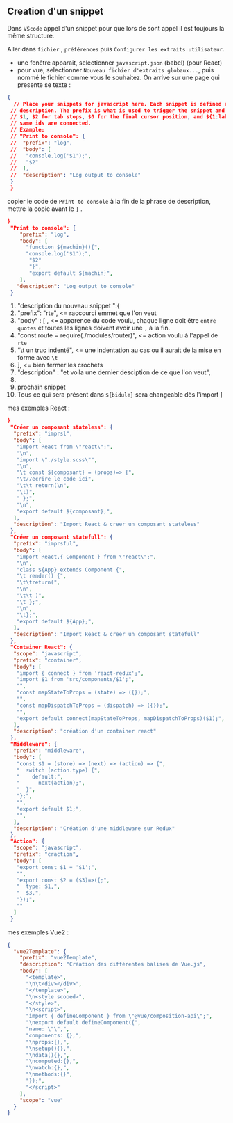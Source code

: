 ## Creation d'un snippet

 Dans `VScode`
 appel d'un snippet pour que lors de sont appel il est toujours la même structure.

 Aller dans `fichier` , `préférences` puis  `Configurer les extraits utilisateur`.

 - une fenêtre apparait, selectionner `javascript.json` (babel) (pour React)
 - pour vue, selectionner `Nouveau fichier d'extraits globaux...`, puis nommé le fichier comme vous le souhaitez.
 On arrive sur une page qui presente se texte :

 ```json
 {
   // Place your snippets for javascript here. Each snippet is defined under a snippet name and has a prefix, body and
  // description. The prefix is what is used to trigger the snippet and the body will be expanded and inserted. Possible variables are:
  // $1, $2 for tab stops, $0 for the final cursor position, and ${1:label}, ${2:another} for placeholders. Placeholders with the
  // same ids are connected.
  // Example:
  // "Print to console": {
  //  "prefix": "log",
  //  "body": [
  //   "console.log('$1');",
  //   "$2"
  //  ],
  //  "description": "Log output to console"
  }
  }
  ```

  copier le code de `Print to console` à la fin de la phrase de description, mettre la copie avant le `}` .

```json
}
 "Print to console": {
    "prefix": "log",
    "body": [
      "function ${machin}(){",
      "console.log('$1');",
       "$2"
       "}",
       "export default ${machin}",
    ],
   "description": "Log output to console"
 }
```

1. "description du nouveau snippet ":{
2. "prefix": "rte",                                 <= raccourci emmet que l'on veut
3. "body" : [ ,                                    <= apparence du code voulu, chaque ligne doit être `entre quotes` et toutes les lignes doivent avoir une `,` à la fin.
4. "const route = require(./modules/router)",    <= action voulu à l'appel de `rte`
5. "\t un truc indenté",                          <= une indentation au cas ou il aurait de la mise en forme avec `\t`
6. ],                                               <= bien fermer les crochets
7. "description" : "et voila une dernier desciption de ce que l'on veut",
8.
9. prochain snippet
10. Tous ce qui sera présent dans `${bidule}` sera changeable dès l'import
]

mes exemples React :

```json
}
 "Créer un composant stateless": {
  "prefix": "imprsl",
  "body": [
   "import React from \"react\";",
   "\n",
   "import \"./style.scss\"",
   "\n",
   "\t const ${composant} = (props)=> {",
   "\t//ecrire le code ici",
   "\t\t return(\n",
   "\t)",
   " };",
   "\n",
   "export default ${composant};",
  ],
  "description": "Import React & creer un composant stateless"
 },
 "Créer un composant statefull": {
  "prefix": "imprsful",
  "body": [
   "import React,{ Component } from \"react\";",
   "\n",
   "class ${App} extends Component {",
   "\t render() {",
   "\t\treturn(",
   "\n",
   "\t\t )",
   "\t };",
   "\n",
   "\t};",
   "export default ${App};",
  ],
  "description": "Import React & creer un composant statefull"
 },
 "Container React": {
  "scope": "javascript",
  "prefix": "container",
  "body": [
   "import { connect } from 'react-redux';",
   "import $1 from 'src/components/$1';",
   "",
   "const mapStateToProps = (state) => ({});",
   "",
   "const mapDispatchToProps = (dispatch) => ({});",
   "",
   "export default connect(mapStateToProps, mapDispatchToProps)($1);",
  ],
  "description": "création d'un container react"
 },
 "Middleware": {
  "prefix": "middleware",
  "body": [
   "const $1 = (store) => (next) => (action) => {",
   "  switch (action.type) {",
   "    default:",
   "      next(action);",
   "  }",
   "};",
   "",
   "export default $1;",
   "",
  ],
  "description": "Création d'une middleware sur Redux"
 },
 "Action": {
  "scope": "javascript",
  "prefix": "craction",
  "body": [
   "export const $1 = '$1';",
   "",
   "export const $2 = ($3)=>({;",
   "  type: $1,",
   "  $3,",
   "});",
   ""
  ]
 }
```

mes exemples Vue2 :
```json
{
  "vue2Template": {
    "prefix": "vue2Template",
    "description": "Création des différentes balises de Vue.js",
    "body": [
      "<template>",
      "\n\t<div></div>",
      "</template>",
      "\n<style scoped>",
      "</style>",
      "\n<script>",
      "import { defineComponent } from \"@vue/composition-api\";",
      "\nexport default defineComponent({",
      "name: \"\",",
      "components: {},",
      "\nprops:{},",
      "\nsetup(){},",
      "\ndata(){},",
      "\ncomputed:{},",
      "\nwatch:{},",
      "\nmethods:{}",
      "});",
      "</script>"
    ],
    "scope": "vue"
  }
}
```

